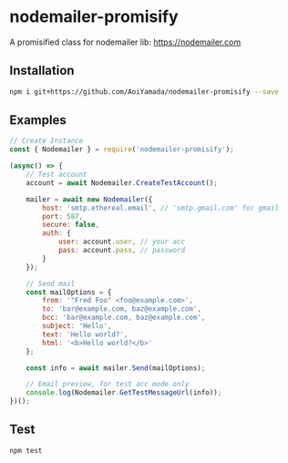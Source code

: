 # nodemailer-promisify

A promisified class for nodemailer lib:
https://nodemailer.com

## Installation
```bash
npm i git+https://github.com/AoiYamada/nodemailer-promisify --save
```

## Examples
```javascript
// Create Instance
const { Nodemailer } = require('nodemailer-promisify');

(async() => {
    // Test account
    account = await Nodemailer.CreateTestAccount();

    mailer = await new Nodemailer({
        host: 'smtp.ethereal.email', // 'smtp.gmail.com' for gmail
        port: 587,
        secure: false,
        auth: {
            user: account.user, // your acc
            pass: account.pass, // password
        }
    });

    // Send mail
    const mailOptions = {
        from: '"Fred Foo" <foo@example.com>',
        to: 'bar@example.com, baz@example.com',
        bcc: 'bar@example.com, baz@example.com',
        subject: 'Hello',
        text: 'Hello world?',
        html: '<b>Hello world?</b>'
    };

    const info = await mailer.Send(mailOptions);

    // Email preview, for test acc mode only
    console.log(Nodemailer.GetTestMessageUrl(info));
})();
```

## Test
```bash
npm test
```
